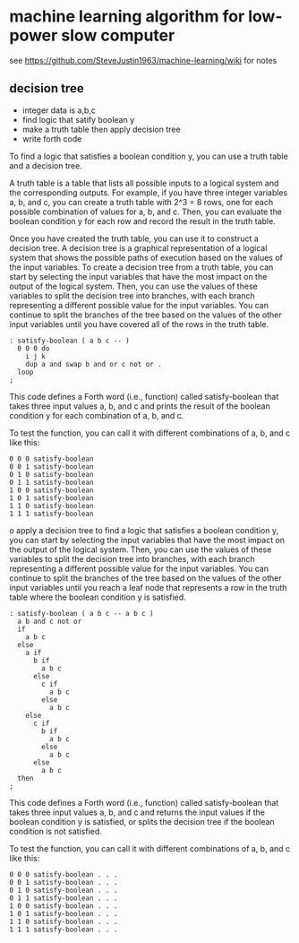 # machine learning algorithm for low-power slow computer
see https://github.com/SteveJustin1963/machine-learning/wiki for notes 

## decision tree
- integer data is a,b,c
- find logic that satify boolean y
- make a truth table then apply decision tree
- write forth code

To find a logic that satisfies a boolean condition y, you can use a truth table and a decision tree.

A truth table is a table that lists all possible inputs to a logical system and the corresponding outputs. For example, if you have three integer variables a, b, and c, you can create a truth table with 2^3 = 8 rows, one for each possible combination of values for a, b, and c. Then, you can evaluate the boolean condition y for each row and record the result in the truth table.

Once you have created the truth table, you can use it to construct a decision tree. A decision tree is a graphical representation of a logical system that shows the possible paths of execution based on the values of the input variables. To create a decision tree from a truth table, you can start by selecting the input variables that have the most impact on the output of the logical system. Then, you can use the values of these variables to split the decision tree into branches, with each branch representing a different possible value for the input variables. You can continue to split the branches of the tree based on the values of the other input variables until you have covered all of the rows in the truth table.
```
: satisfy-boolean ( a b c -- )
  0 0 0 do
    i j k
    dup a and swap b and or c not or .
  loop
;
```
This code defines a Forth word (i.e., function) called satisfy-boolean that takes three input values a, b, and c and prints the result of the boolean condition y for each combination of a, b, and c.

To test the function, you can call it with different combinations of a, b, and c like this:
```
0 0 0 satisfy-boolean
0 0 1 satisfy-boolean
0 1 0 satisfy-boolean
0 1 1 satisfy-boolean
1 0 0 satisfy-boolean
1 0 1 satisfy-boolean
1 1 0 satisfy-boolean
1 1 1 satisfy-boolean
```

o apply a decision tree to find a logic that satisfies a boolean condition y, you can start by selecting the input variables that have the most impact on the output of the logical system. Then, you can use the values of these variables to split the decision tree into branches, with each branch representing a different possible value for the input variables. You can continue to split the branches of the tree based on the values of the other input variables until you reach a leaf node that represents a row in the truth table where the boolean condition y is satisfied.
```
: satisfy-boolean ( a b c -- a b c )
  a b and c not or
  if
    a b c
  else
    a if
      b if
        a b c
      else
        c if
          a b c
        else
          a b c
    else
      c if
        b if
          a b c
        else
          a b c
      else
        a b c
  then
;
```
This code defines a Forth word (i.e., function) called satisfy-boolean that takes three input values a, b, and c and returns the input values if the boolean condition y is satisfied, or splits the decision tree if the boolean condition is not satisfied.

To test the function, you can call it with different combinations of a, b, and c like this:
```
0 0 0 satisfy-boolean . . .
0 0 1 satisfy-boolean . . .
0 1 0 satisfy-boolean . . .
0 1 1 satisfy-boolean . . .
1 0 0 satisfy-boolean . . .
1 0 1 satisfy-boolean . . .
1 1 0 satisfy-boolean . . .
1 1 1 satisfy-boolean . . .
```

